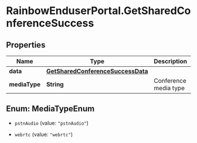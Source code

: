 # RainbowEnduserPortal.GetSharedConferenceSuccess

## Properties

Name | Type | Description | Notes
------------ | ------------- | ------------- | -------------
**data** | [**GetSharedConferenceSuccessData**](GetSharedConferenceSuccessData.md) |  | 
**mediaType** | **String** | Conference media type | 



## Enum: MediaTypeEnum


* `pstnAudio` (value: `"pstnAudio"`)

* `webrtc` (value: `"webrtc"`)




